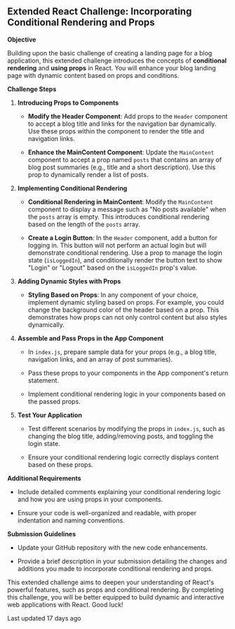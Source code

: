 ##  Extended React Challenge: Incorporating Conditional Rendering and Props

**Objective**

Building upon the basic challenge of creating a landing page for a blog application, this extended challenge introduces the concepts of **conditional rendering** and **using props** in React. You will enhance your blog landing page with dynamic content based on props and conditions.

**Challenge Steps**

1.  **Introducing Props to Components**
    
    -   **Modify the Header Component**: Add props to the `Header` component to accept a blog title and links for the navigation bar dynamically. Use these props within the component to render the title and navigation links.
        
    -   **Enhance the MainContent Component**: Update the `MainContent` component to accept a prop named `posts` that contains an array of blog post summaries (e.g., title and a short description). Use this prop to dynamically render a list of posts.
        
    
2.  **Implementing Conditional Rendering**
    
    -   **Conditional Rendering in MainContent**: Modify the `MainContent` component to display a message such as "No posts available" when the `posts` array is empty. This introduces conditional rendering based on the length of the `posts` array.
        
    -   **Create a Login Button**: In the `Header` component, add a button for logging in. This button will not perform an actual login but will demonstrate conditional rendering. Use a prop to manage the login state (`isLoggedIn`), and conditionally render the button text to show "Login" or "Logout" based on the `isLoggedIn` prop's value.
        
    
3.  **Adding Dynamic Styles with Props**
    
    -   **Styling Based on Props**: In any component of your choice, implement dynamic styling based on props. For example, you could change the background color of the header based on a prop. This demonstrates how props can not only control content but also styles dynamically.
        
    
4.  **Assemble and Pass Props in the App Component**
    
    -   In `index.js`, prepare sample data for your props (e.g., a blog title, navigation links, and an array of post summaries).
        
    -   Pass these props to your components in the App component's return statement.
        
    -   Implement conditional rendering logic in your components based on the passed props.
        
    
5.  **Test Your Application**
    
    -   Test different scenarios by modifying the props in `index.js`, such as changing the blog title, adding/removing posts, and toggling the login state.
        
    -   Ensure your conditional rendering logic correctly displays content based on these props.
        
    

**Additional Requirements**

-   Include detailed comments explaining your conditional rendering logic and how you are using props in your components.
    
-   Ensure your code is well-organized and readable, with proper indentation and naming conventions.
    

**Submission Guidelines**

-   Update your GitHub repository with the new code enhancements.
    
-   Provide a brief description in your submission detailing the changes and additions you made to incorporate conditional rendering and props.
    

This extended challenge aims to deepen your understanding of React's powerful features, such as props and conditional rendering. By completing this challenge, you will be better equipped to build dynamic and interactive web applications with React. Good luck!

Last updated 17 days ago